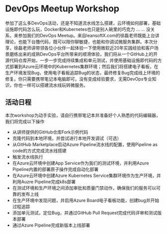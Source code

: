 # DevOps Meetup Workshop

参加了这么多DevOps活动，还是不知道流水线怎么搭建，云环境如何部署，基础设施即代码怎么玩，Docker和Kubernetes也只是别人碗里的巧克力 ... ... 没关系，来参加我们的DevOps Meetup。来自leansoftX.com的徐磊老师既能上台讲理论，也能下台撸代码，既可以陪你聊敏捷，也能和你调试微服务集群。本次分享，徐磊老师讲带领各位小伙伴一起体验一下使用微软近20年实践经验和客户场景磨练出来的成熟DevOps平台所带来的顺滑体验，我们将从一个GitHub上的开源代码仓库开始，一步一步完成持续集成和单元测试，并使用基础设施即代码的方式部署到Azure云环境中的Kubernetes集群环境；然后我们将搭建电子看板，在生产环境发现Bug，使用电子看板追踪Bug的状态，最终修复Bug完成线上环境的修复。你只需要携带笔记本电脑即可，没有变成经验要求，无需DevOps专业知识，你也一样可以搭建流水线玩转微服务。

## 活动日程

本次workshop为动手实验，请自行携带笔记本并准备好个人熟悉的代码编辑器，我们将完成以下操作

- 从讲师提供的GitHub仓库Fork示例代码
- 克隆代码到本地环境，并尝试进行本地开发调试（可选）
- 从GitHub Marketplace启动Azure Pipeline流水线的配置，使用Pipeline as code的方式完成流水线搭建
- 触发流水线执行
- 在Azure云环境中创建App Service作为我们的测试环境，并利用Azure Pipeline内置的部署原子操作完成自动化部署
- 在Azure云环境中创建Azure Kubernetes Service集群环境作为生产环境，并利用Auzre Pipeline完成k8s部署
- 在测试环境和生产环境之间添加审批和质量门禁动作，确保我们的服务可以可靠的发布上线
- 在生产环境中发现问题，并启用Azure Board电子看板功能，创建bug并开始过程追踪
- 添加单元测试，定位Bug，并通过GitHub Pull Request完成代码评审和测试版本部署
- 通过Azure Pipeline完成新版本上线部署
